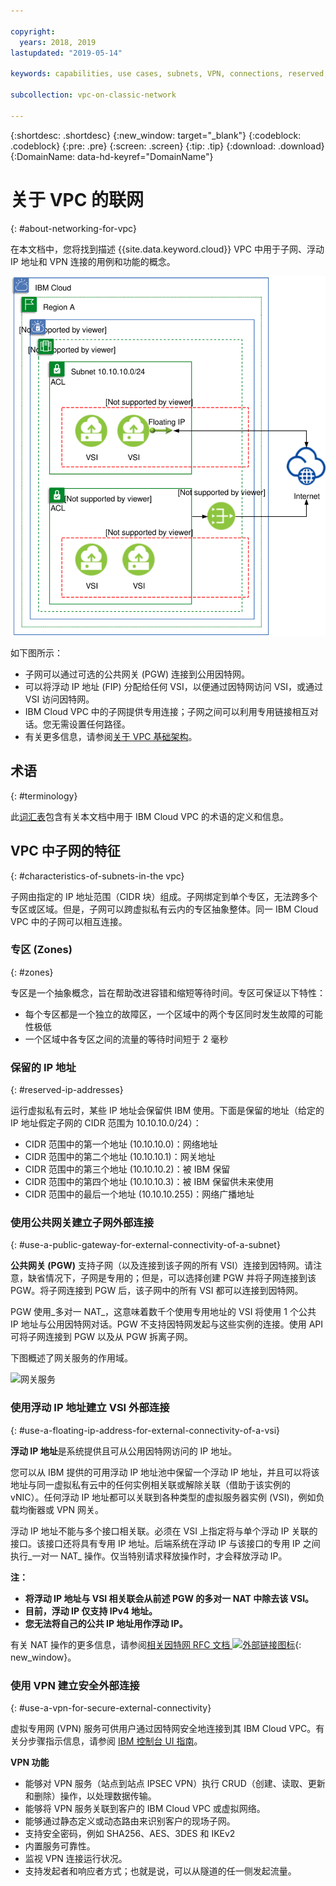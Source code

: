 ```yaml
---

copyright:
  years: 2018, 2019
lastupdated: "2019-05-14"

keywords: capabilities, use cases, subnets, VPN, connections, reserved, IP, IPv4, floating

subcollection: vpc-on-classic-network

---
```


{:shortdesc: .shortdesc}
{:new_window: target="_blank"}
{:codeblock: .codeblock}
{:pre: .pre}
{:screen: .screen}
{:tip: .tip}
{:download: .download}
{:DomainName: data-hd-keyref="DomainName"}

# 关于 VPC 的联网
{: #about-networking-for-vpc}

在本文档中，您将找到描述 {{site.data.keyword.cloud}} VPC 中用于子网、浮动 IP 地址和 VPN 连接的用例和功能的概念。

![IBM VPC Connectivity and Security](images/vpc-connectivity-and-security.svg "IBM VPC Connectivity and Security")

如下图所示：

* 子网可以通过可选的公共网关 (PGW) 连接到公用因特网。
* 可以将浮动 IP 地址 (FIP) 分配给任何 VSI，以便通过因特网访问 VSI，或通过 VSI 访问因特网。
* IBM Cloud VPC 中的子网提供专用连接；子网之间可以利用专用链接相互对话。您无需设置任何路径。
* 有关更多信息，请参阅[关于 VPC 基础架构](/docs/vpc-on-classic?topic=vpc-on-classic-about)。

## 术语
{: #terminology}

此[词汇表](/docs/vpc-on-classic?topic=vpc-on-classic-vpc-glossary)包含有关本文档中用于 IBM Cloud VPC 的术语的定义和信息。

## VPC 中子网的特征
{: #characteristics-of-subnets-in-the vpc}

子网由指定的 IP 地址范围（CIDR 块）组成。子网绑定到单个专区，无法跨多个专区或区域。但是，子网可以跨虚拟私有云内的专区抽象整体。同一 IBM Cloud VPC 中的子网可以相互连接。

### 专区 (Zones)
{: #zones}

专区是一个抽象概念，旨在帮助改进容错和缩短等待时间。专区可保证以下特性：

 * 每个专区都是一个独立的故障区，一个区域中的两个专区同时发生故障的可能性极低
 * 一个区域中各专区之间的流量的等待时间短于 2 毫秒

### 保留的 IP 地址
{: #reserved-ip-addresses}

运行虚拟私有云时，某些 IP 地址会保留供 IBM 使用。下面是保留的地址（给定的 IP 地址假定子网的 CIDR 范围为 10.10.10.0/24）：

  * CIDR 范围中的第一个地址 (10.10.10.0)：网络地址
  * CIDR 范围中的第二个地址 (10.10.10.1)：网关地址
  * CIDR 范围中的第三个地址 (10.10.10.2)：被 IBM 保留
  * CIDR 范围中的第四个地址 (10.10.10.3)：被 IBM 保留供未来使用
  * CIDR 范围中的最后一个地址 (10.10.10.255)：网络广播地址

### 使用公共网关建立子网外部连接
{: #use-a-public-gateway-for-external-connectivity-of-a-subnet}

**公共网关 (PGW)** 支持子网（以及连接到该子网的所有 VSI）连接到因特网。请注意，缺省情况下，子网是专用的；但是，可以选择创建 PGW 并将子网连接到该 PGW。将子网连接到 PGW 后，该子网中的所有 VSI 都可以连接到因特网。

PGW 使用_多对一 NAT_，这意味着数千个使用专用地址的 VSI 将使用 1 个公共 IP 地址与公用因特网对话。PGW 不支持因特网发起与这些实例的连接。使用 API 可将子网连接到 PGW 以及从 PGW 拆离子网。

下图概述了网关服务的作用域。

![网关服务](images/scope-of-gateway-services.png)

### 使用浮动 IP 地址建立 VSI 外部连接
{: #use-a-floating-ip-address-for-external-connectivity-of-a-vsi}

**浮动 IP 地址**是系统提供且可从公用因特网访问的 IP 地址。

您可以从 IBM 提供的可用浮动 IP 地址池中保留一个浮动 IP 地址，并且可以将该地址与同一虚拟私有云中的任何实例相关联或解除关联（借助于该实例的 vNIC）。任何浮动 IP 地址都可以关联到各种类型的虚拟服务器实例 (VSI)，例如负载均衡器或 VPN 网关。

浮动 IP 地址不能与多个接口相关联。必须在 VSI 上指定将与单个浮动 IP 关联的接口。该接口还将具有专用 IP 地址。后端系统在浮动 IP 与该接口的专用 IP 之间执行_一对一 NAT_ 操作。仅当特别请求释放操作时，才会释放浮动 IP。

**注：**
* **将浮动 IP 地址与 VSI 相关联会从前述 PGW 的多对一 NAT 中除去该 VSI。**
* **目前，浮动 IP 仅支持 IPv4 地址。**
* **您无法将自己的公共 IP 地址用作浮动 IP。**

有关 NAT 操作的更多信息，请参阅[相关因特网 RFC 文档 ![外部链接图标](../../icons/launch-glyph.svg "外部链接图标")](http://www.faqs.org/rfcs/rfc1631.html){: new_window}。

### 使用 VPN 建立安全外部连接
{: #use-a-vpn-for-secure-external-connectivity}

虚拟专用网 (VPN) 服务可供用户通过因特网安全地连接到其 IBM Cloud VPC。有关分步骤指示信息，请参阅 [IBM 控制台 UI 指南](/docs/vpc-on-classic?topic=vpc-on-classic-creating-a-vpc-using-the-ibm-cloud-console)。

**VPN 功能**
  * 能够对 VPN 服务（站点到站点 IPSEC VPN）执行 CRUD（创建、读取、更新和删除）操作，以处理数据传输。
  * 能够将 VPN 服务关联到客户的 IBM Cloud VPC 或虚拟网络。
  * 能够通过静态定义或动态路由来识别客户的现场子网。
  * 支持安全密码，例如 SHA256、AES、3DES 和 IKEv2
  * 内置服务可靠性。
  * 监视 VPN 连接运行状况。
  * 支持发起者和响应者方式；也就是说，可以从隧道的任一侧发起流量。
